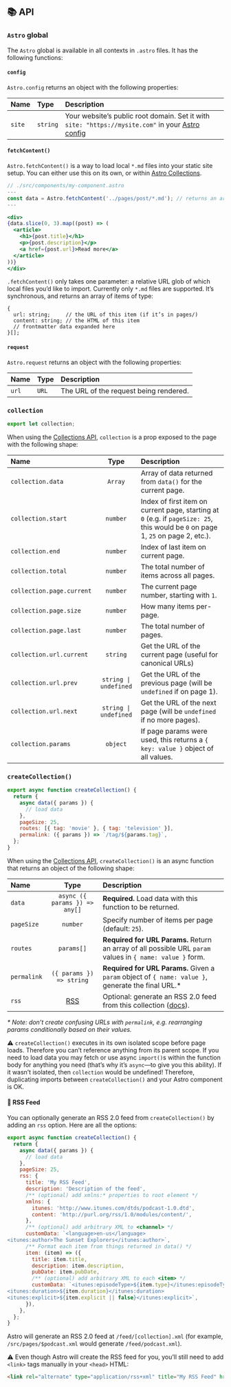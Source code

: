 ## 📚 API

### `Astro` global

The `Astro` global is available in all contexts in `.astro` files. It has the following functions:

#### `config`

`Astro.config` returns an object with the following properties:

| Name   | Type     | Description                                                                                                |
| :----- | :------- | :--------------------------------------------------------------------------------------------------------- |
| `site` | `string` | Your website’s public root domain. Set it with `site: "https://mysite.com"` in your [Astro config][config] |

#### `fetchContent()`

`Astro.fetchContent()` is a way to load local `*.md` files into your static site setup. You can either use this on its own, or within [Astro Collections][docs-collections].

```jsx
// ./src/components/my-component.astro
---
const data = Astro.fetchContent('../pages/post/*.md'); // returns an array of posts that live at ./src/pages/post/*.md
---

<div>
{data.slice(0, 3).map((post) => (
  <article>
    <h1>{post.title}</h1>
    <p>{post.description}</p>
    <a href={post.url}>Read more</a>
  </article>
))}
</div>
```

`.fetchContent()` only takes one parameter: a relative URL glob of which local files you’d like to import. Currently only `*.md` files are supported. It’s synchronous, and returns an array of items of type:

```
{
  url: string;     // the URL of this item (if it’s in pages/)
  content: string; // the HTML of this item
  // frontmatter data expanded here
}[];
```

#### `request`

`Astro.request` returns an object with the following properties:

| Name   | Type     | Description                                                                                                |
| :----- | :------- | :--------------------------------------------------------------------------------------------------------- |
| `url` | `URL` | The URL of the request being rendered. |

### `collection`

```jsx
export let collection;
```

When using the [Collections API][docs-collections], `collection` is a prop exposed to the page with the following shape:

| Name                      |         Type          | Description                                                                                                                       |
| :------------------------ | :-------------------: | :-------------------------------------------------------------------------------------------------------------------------------- |
| `collection.data`         |        `Array`        | Array of data returned from `data()` for the current page.                                                                        |
| `collection.start`        |       `number`        | Index of first item on current page, starting at `0` (e.g. if `pageSize: 25`, this would be `0` on page 1, `25` on page 2, etc.). |
| `collection.end`          |       `number`        | Index of last item on current page.                                                                                               |
| `collection.total`        |       `number`        | The total number of items across all pages.                                                                                       |
| `collection.page.current` |       `number`        | The current page number, starting with `1`.                                                                                       |
| `collection.page.size`    |       `number`        | How many items per-page.                                                                                                          |
| `collection.page.last`    |       `number`        | The total number of pages.                                                                                                        |
| `collection.url.current`  |       `string`        | Get the URL of the current page (useful for canonical URLs)                                                                       |
| `collection.url.prev`     | `string \| undefined` | Get the URL of the previous page (will be `undefined` if on page 1).                                                              |
| `collection.url.next`     | `string \| undefined` | Get the URL of the next page (will be `undefined` if no more pages).                                                              |
| `collection.params`       |       `object`        | If page params were used, this returns a `{ key: value }` object of all values.                                                   |

### `createCollection()`

```jsx
export async function createCollection() {
  return {
    async data({ params }) {
      // load data
    },
    pageSize: 25,
    routes: [{ tag: 'movie' }, { tag: 'television' }],
    permalink: ({ params }) => `/tag/${params.tag}`,
  };
}
```

When using the [Collections API][docs-collections], `createCollection()` is an async function that returns an object of the following shape:

| Name        |             Type              | Description                                                                                                |
| :---------- | :---------------------------: | :--------------------------------------------------------------------------------------------------------- |
| `data`      | `async ({ params }) => any[]` | **Required.** Load data with this function to be returned.                                                 |
| `pageSize`  |           `number`            | Specify number of items per page (default: `25`).                                                          |
| `routes`    |          `params[]`           | **Required for URL Params.** Return an array of all possible URL `param` values in `{ name: value }` form. |
| `permalink` |   `({ params }) => string`    | **Required for URL Params.** Given a `param` object of `{ name: value }`, generate the final URL.\*        |
| `rss`       |          [RSS][rss]           | Optional: generate an RSS 2.0 feed from this collection ([docs][rss]).                                     |

_\* Note: don’t create confusing URLs with `permalink`, e.g. rearranging params conditionally based on their values._

⚠️ `createCollection()` executes in its own isolated scope before page loads. Therefore you can’t reference anything from its parent scope. If you need to load data you may fetch or use async `import()`s within the function body for anything you need (that’s why it’s `async`—to give you this ability). If it wasn’t isolated, then `collection` would be undefined! Therefore, duplicating imports between `createCollection()` and your Astro component is OK.

#### 📡 RSS Feed

You can optionally generate an RSS 2.0 feed from `createCollection()` by adding an `rss` option. Here are all the options:

```jsx
export async function createCollection() {
  return {
    async data({ params }) {
      // load data
    },
    pageSize: 25,
    rss: {
      title: 'My RSS Feed',
      description: 'Description of the feed',
      /** (optional) add xmlns:* properties to root element */
      xmlns: {
        itunes: 'http://www.itunes.com/dtds/podcast-1.0.dtd',
        content: 'http://purl.org/rss/1.0/modules/content/',
      },
      /** (optional) add arbitrary XML to <channel> */
      customData: `<language>en-us</language>
<itunes:author>The Sunset Explorers</itunes:author>`,
      /** Format each item from things returned in data() */
      item: (item) => ({
        title: item.title,
        description: item.description,
        pubDate: item.pubDate,
        /** (optional) add arbitrary XML to each <item> */
        customData: `<itunes:episodeType>${item.type}</itunes:episodeType>
<itunes:duration>${item.duration}</itunes:duration>
<itunes:explicit>${item.explicit || false}</itunes:explicit>`,
      }),
    },
  };
}
```

Astro will generate an RSS 2.0 feed at `/feed/[collection].xml` (for example, `/src/pages/$podcast.xml` would generate `/feed/podcast.xml`).

⚠️ Even though Astro will create the RSS feed for you, you’ll still need to add `<link>` tags manually in your `<head>` HTML:

```html
<link rel="alternate" type="application/rss+xml" title="My RSS Feed" href="/feed/podcast.xml" />
```

[config]: ../README.md#%EF%B8%8F-configuration
[docs-collections]: ./collections.md
[rss]: #-rss-feed
